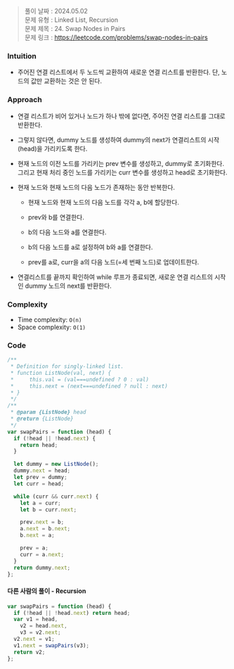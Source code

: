> 풀이 날짜 : 2024.05.02  
> 문제 유형 : Linked List, Recursion  
> 문제 제목 : 24. Swap Nodes in Pairs  
> 문제 링크 : https://leetcode.com/problems/swap-nodes-in-pairs

### Intuition

- 주어진 연결 리스트에서 두 노드씩 교환하여 새로운 연결 리스트를 반환한다. 단, 노드의 값만 교환하는 것은 안 된다.

### Approach

- 연결 리스트가 비어 있거나 노드가 하나 밖에 없다면, 주어진 연결 리스트를 그대로 반환한다.

- 그렇지 않다면, dummy 노드를 생성하여 dummy의 next가 연결리스트의 시작(head)을 가리키도록 한다.

- 현재 노드의 이전 노드를 가리키는 prev 변수를 생성하고, dummy로 초기화한다. 그리고 현재 처리 중인 노드를 가리키는 curr 변수를 생성하고 head로 초기화한다.

- 현재 노드와 현재 노드의 다음 노드가 존재하는 동안 반복한다.

  - 현재 노드와 현재 노드의 다음 노드를 각각 a, b에 할당한다.

  - prev와 b를 연결한다.

  - b의 다음 노드와 a를 연결한다.

  - b의 다음 노드를 a로 설정하여 b와 a를 연결한다.

  - prev를 a로, curr을 a의 다음 노드(=세 번째 노드)로 업데이트한다.

- 연결리스트를 끝까지 확인하여 while 루프가 종료되면, 새로운 연결 리스트의 시작인 dummy 노드의 next를 반환한다.

### Complexity

- Time complexity: `O(n)`
- Space complexity: `O(1)`

### Code

```js
/**
 * Definition for singly-linked list.
 * function ListNode(val, next) {
 *     this.val = (val===undefined ? 0 : val)
 *     this.next = (next===undefined ? null : next)
 * }
 */
/**
 * @param {ListNode} head
 * @return {ListNode}
 */
var swapPairs = function (head) {
  if (!head || !head.next) {
    return head;
  }

  let dummy = new ListNode();
  dummy.next = head;
  let prev = dummy;
  let curr = head;

  while (curr && curr.next) {
    let a = curr;
    let b = curr.next;

    prev.next = b;
    a.next = b.next;
    b.next = a;

    prev = a;
    curr = a.next;
  }
  return dummy.next;
};
```

#### 다른 사람의 풀이 - Recursion

```js
var swapPairs = function (head) {
  if (!head || !head.next) return head;
  var v1 = head,
    v2 = head.next,
    v3 = v2.next;
  v2.next = v1;
  v1.next = swapPairs(v3);
  return v2;
};
```
